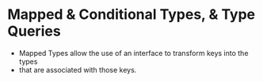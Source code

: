 # Mapped & Conditional Types, & Type Queries
- Mapped Types allow the use of an interface to transform keys into the types
- that are associated with those keys. 
